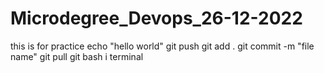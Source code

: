# Microdegree_Devops_26-12-2022
this is for practice
echo "hello world"
git push
git add .
git commit -m "file name"
git pull
git bash
i terminal

